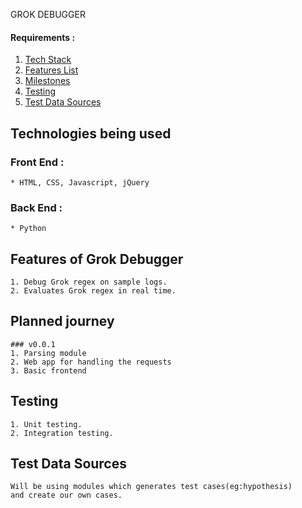 GROK DEBUGGER


#### Requirements : 
1. [Tech Stack](#tech_stack)
2. [Features List](#features)
3. [Milestones](#milestone)
4. [Testing](#testing)
5. [Test Data Sources](#test_sources)
 

## <a name="tech_stack"></a> Technologies being used

### Front End :
 	* HTML, CSS, Javascript, jQuery

### Back  End :
 	* Python


## <a name="features"></a> Features of Grok Debugger
	1. Debug Grok regex on sample logs.
 	2. Evaluates Grok regex in real time.


## <a name ="milestone"></a> Planned journey
	### v0.0.1
	1. Parsing module
	2. Web app for handling the requests
	3. Basic frontend


## <a name ="testing"></a> Testing
	1. Unit testing.
	2. Integration testing.


## <a name ="test_sources"></a> Test Data Sources
	Will be using modules which generates test cases(eg:hypothesis)
	and create our own cases.